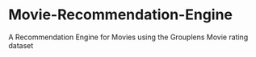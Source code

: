 # Movie-Recommendation-Engine
A Recommendation Engine for Movies using the Grouplens Movie rating dataset
